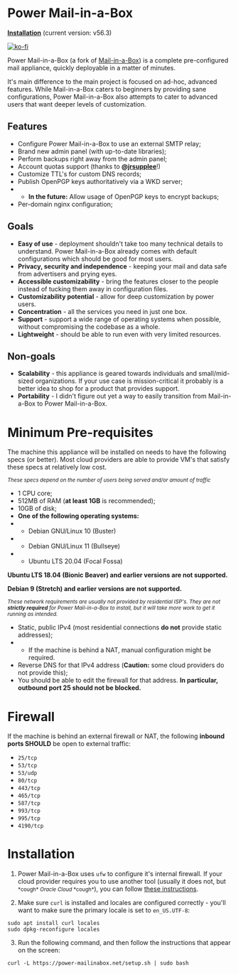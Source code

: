 # Power Mail-in-a-Box
**[Installation](#installation)** (current version: v56.3)

[![ko-fi](https://ko-fi.com/img/githubbutton_sm.svg)](https://ko-fi.com/davness)

Power Mail-in-a-Box (a fork of [Mail-in-a-Box](https://mailinabox.email/)) is a complete pre-configured mail appliance, quickly deployable in a matter of minutes.

It's main difference to the main project is focused on ad-hoc, advanced features. While Mail-in-a-Box caters to beginners by providing sane configurations, Power Mail-in-a-Box also attempts to cater to advanced users that want deeper levels of customization.

## Features
- Configure Power Mail-in-a-Box to use an external SMTP relay;
- Brand new admin panel (with up-to-date libraries);
- Perform backups right away from the admin panel;
- Account quotas support (thanks to **@[jrsupplee](https://github.com/jrsupplee/mailinabox)**!)
- Customize TTL's for custom DNS records;
- Publish OpenPGP keys authoritatively via a WKD server;
- - **In the future:** Allow usage of OpenPGP keys to encrypt backups;
- Per-domain nginx configuration;

## Goals
- **Easy of use** - deployment shouldn't take too many technical details to understand. Power Mail-in-a-Box already comes with default configurations which should be good for most users.
- **Privacy, security and independence** - keeping your mail and data safe from advertisers and prying eyes.
- **Accessible customizability** - bring the features closer to the people instead of tucking them away in configuration files.
- **Customizability potential** - allow for deep customization by power users.
- **Concentration** - all the services you need in just one box.
- **Support** - support a wide range of operating systems when possible, without compromising the codebase as a whole.
- **Lightweight** - should be able to run even with very limited resources.

## Non-goals
- **Scalability** - this appliance is geared towards individuals and small/mid-sized organizations. If your use case is mission-critical it probably is a better idea to shop for a product that provides support.
- **Portability** - I didn't figure out yet a way to easily transition from Mail-in-a-Box to Power Mail-in-a-Box.

# Minimum Pre-requisites
The machine this appliance will be installed on needs to have the following specs (or better). Most cloud providers are able to provide VM's that satisfy these specs at relatively low cost.

<small>_These specs depend on the number of users being served and/or amount of traffic_</small>
- 1 CPU core;
- 512MB of RAM (**at least 1GB** is recommended);
- 10GB of disk;
- **One of the following operating systems:**
- - Debian GNU/Linux 10 (Buster)
- - Debian GNU/Linux 11 (Bullseye)
- - Ubuntu LTS 20.04 (Focal Fossa)

**Ubuntu LTS 18.04 (Bionic Beaver) and earlier versions are not supported.**

**Debian 9 (Stretch) and earlier versions are not supported.**

<small>_These network requirements are usually not provided by residential ISP's. They are not **strictly required** for Power Mail-in-a-Box to install, but it will take more work to get it running as intended._</small>
- Static, public IPv4 (most residential connections **do not** provide static addresses);
- - If the machine is behind a NAT, manual configuration might be required.
- Reverse DNS for that IPv4 address (**Caution:** some cloud providers do not provide this);
- You should be able to edit the firewall for that address. **In particular, outbound port 25 should not be blocked.**

# Firewall
If the machine is behind an external firewall or NAT, the following **inbound ports SHOULD** be open to external traffic:

- `25/tcp`
- `53/tcp`
- `53/udp`
- `80/tcp`
- `443/tcp`
- `465/tcp`
- `587/tcp`
- `993/tcp`
- `995/tcp`
- `4190/tcp`

# Installation

1. Power Mail-in-a-Box uses `ufw` to configure it's internal firewall. If your cloud provider requires you to use another tool (usually it does not, but <small>\*cough\* _Oracle Cloud_ \*cough\*</small>), you can follow [these instructions](https://github.com/ddavness/power-mailinabox/discussions/21).

2. Make sure `curl` is installed and locales are configured correctly - you'll want to make sure the primary locale is set to `en_US.UTF-8`:
```
sudo apt install curl locales
sudo dpkg-reconfigure locales
```

3. Run the following command, and then follow the instructions that appear on the screen:
```
curl -L https://power-mailinabox.net/setup.sh | sudo bash
```
